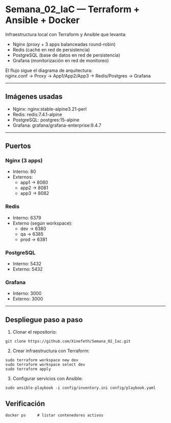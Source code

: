 # Semana_02_IaC — Terraform + Ansible + Docker

Infraestructura local con Terraform y Ansible que levanta:

- Nginx (proxy + 3 apps balanceadas round-robin)  
- Redis (caché en red de persistencia)  
- PostgreSQL (base de datos en red de persistencia)  
- Grafana (monitorización en red de monitoreo)

El flujo sigue el diagrama de arquitectura:  
nginx.conf → Proxy → App1/App2/App3 → Redis/Postgres → Grafana

---

## Imágenes usadas
- Nginx: nginx:stable-alpine3.21-perl  
- Redis: redis:7.4.1-alpine  
- PostgreSQL: postgres:15-alpine  
- Grafana: grafana/grafana-enterprise:9.4.7

---

## Puertos
### Nginx (3 apps)
- Interno: 80  
- Externos:  
  - app1 → 8080  
  - app2 → 8081  
  - app3 → 8082  

### Redis
- Interno: 6379  
- Externo (según workspace):  
  - dev → 6380  
  - qa → 6385  
  - prod → 6381  

### PostgreSQL
- Interno: 5432  
- Externo: 5432  

### Grafana
- Interno: 3000  
- Externo: 3000  

---

## Despliegue paso a paso

1) Clonar el repositorio:
```
git clone https://github.com/Xinefeth/Semana_02_Iac.git
```

2) Crear infraestructura con Terraform:
```
sudo terraform workspace new dev 
sudo terraform workspace select dev
sudo terraform apply
```
3) Configurar servicios con Ansible:
```
sudo ansible-playbook -i config/inventory.ini config/playbook.yaml
```

## Verificación
```
docker ps     # listar contenedores activos
```
